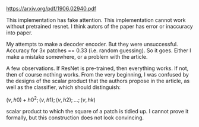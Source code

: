 https://arxiv.org/pdf/1906.02940.pdf

This implementation has fake attention. This implementation cannot work without pretrained resnet. I think autors of the paper has error or inaccuracy into paper.

My attempts to make a decoder encoder. But they were unsuccessful. Accuracy for 3x patches == 0.33 (i.e. random guessing). So it goes. Either I make a mistake somewhere, or a problem with the article.

A few observations. If ResNet is pre-trained, then everything works. If not, then of course nothing works. From the very beginning, I was confused by the designs of the scalar product that the authors propose in the article, as well as the classifier, which should distinguish:

$(v, h0) + h0 ^ 2; (v, h1); (v, h2); ...; (v, hk)$

scalar product to which the square of a patch is tidied up. I cannot prove it formally, but this construction does not look convincing.
